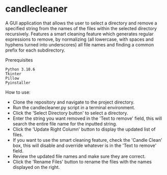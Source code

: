 # candlecleaner

A GUI application that allows the user to select a directory and remove a specified string from the names of the files within the selected directory recursively.
Features a smart cleaning feature which generates regular expressions to remove, by normalizing (all lowercase, with spaces and hyphens turned into underscores) all 
file names and finding a common prefix for each subdirectory.

Prerequisites

    Python 3.10.6
    Tkinter
    Pillow
    Pyinstaller

How to use:

* Clone the repository and navigate to the project directory.
* Run the candlecleaner.py script in a terminal environment.
* Click the 'Select Directory button' to select a directory.
* Enter the string you want removed in the 'Text to remove' field, this will search the entire file name for the inputted string.
* Click the 'Update Right Column' button to display the updated list of files.
* If you want to use the smart cleaning feature, check the 'Candle Clean' box, this will disable and override whatever is in the 'Text to remove' field.
* Review the updated file names and make sure they are correct.
* Click the 'Rename Files' button to rename the files with the names displayed on the right.